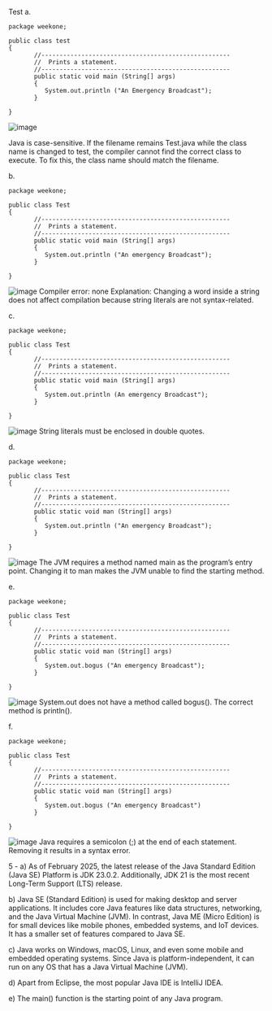 Test
a. 
```
package weekone;

public class test 
{
	   //----------------------------------------------------
	   //  Prints a statement.
	   //----------------------------------------------------
	   public static void main (String[] args)
	   {
	      System.out.println ("An Emergency Broadcast");
	   }
	
}

```
![image](https://github.com/user-attachments/assets/62b2b1b8-8ed5-4196-b870-b592a0918050)

Java is case-sensitive. If the filename remains Test.java while the class name is changed to test, the compiler cannot find the correct class to execute. To fix this, the class name should match the filename.

b.
```
package weekone;

public class Test 
{
	   //----------------------------------------------------
	   //  Prints a statement.
	   //----------------------------------------------------
	   public static void main (String[] args)
	   {
	      System.out.println ("An emergency Broadcast");
	   }
	
}
```
![image](https://github.com/user-attachments/assets/690e5469-971c-4ddf-b9a8-269eb7ead988)
Compiler error: none Explanation: Changing a word inside a string does not affect compilation because string literals are not syntax-related.


c. 
```
package weekone;

public class Test 
{
	   //----------------------------------------------------
	   //  Prints a statement.
	   //----------------------------------------------------
	   public static void main (String[] args)
	   {
	      System.out.println (An emergency Broadcast");
	   }
	
}

```
![image](https://github.com/user-attachments/assets/082531cf-dfcc-4803-8fda-4b9a5e562468)
String literals must be enclosed in double quotes.

d.
```
package weekone;

public class Test 
{
	   //----------------------------------------------------
	   //  Prints a statement.
	   //----------------------------------------------------
	   public static void man (String[] args)
	   {
	      System.out.println ("An emergency Broadcast");
	   }
	
}

```
![image](https://github.com/user-attachments/assets/4dd56594-575d-49bf-902e-484e34a5e412)
The JVM requires a method named main as the program’s entry point. Changing it to man makes the JVM unable to find the starting method.

e.
```
package weekone;

public class Test 
{
	   //----------------------------------------------------
	   //  Prints a statement.
	   //----------------------------------------------------
	   public static void man (String[] args)
	   {
	      System.out.bogus ("An emergency Broadcast");
	   }
	
}

```
![image](https://github.com/user-attachments/assets/91148b3e-0000-4f77-8958-e8413d2829c0)
System.out does not have a method called bogus(). The correct method is println().

f.
```
package weekone;

public class Test 
{
	   //----------------------------------------------------
	   //  Prints a statement.
	   //----------------------------------------------------
	   public static void man (String[] args)
	   {
	      System.out.bogus ("An emergency Broadcast")
	   }
	
}
```
![image](https://github.com/user-attachments/assets/2538740c-672b-40af-b11d-bd7d5646a47d)
Java requires a semicolon (;) at the end of each statement. Removing it results in a syntax error.










5 -
a) As of February 2025, the latest release of the Java Standard Edition (Java SE) Platform is JDK 23.0.2. Additionally, JDK 21 is the most recent Long-Term Support (LTS) release. 

b)  Java SE (Standard Edition) is used for making desktop and server applications. It includes core Java features like data structures, networking, and the Java Virtual Machine (JVM). In contrast, Java ME (Micro Edition) is for small devices like mobile phones, embedded systems, and IoT devices. It has a smaller set of features compared to Java SE.

c) Java works on Windows, macOS, Linux, and even some mobile and embedded operating systems. Since Java is platform-independent, it can run on any OS that has a Java Virtual Machine (JVM).

d) Apart from Eclipse, the most popular Java IDE is IntelliJ IDEA.

e) The main() function is the starting point of any Java program. 

